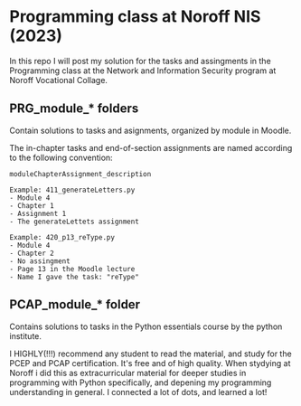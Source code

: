# Programming class at Noroff NIS (2023)
In this repo I will post my solution for the tasks and assingments in the Programming 
class at the Network and Information Security program at Noroff Vocational Collage.


## PRG_module_* folders
Contain solutions to tasks and asignments, organized by module in Moodle.

The in-chapter tasks and end-of-section assignments are named according to the following convention:
```
moduleChapterAssignment_description

Example: 411_generateLetters.py
- Module 4
- Chapter 1
- Assignment 1
- The generateLettets assignment

Example: 420_p13_reType.py
- Module 4
- Chapter 2
- No assingment
- Page 13 in the Moodle lecture
- Name I gave the task: "reType"
```


## PCAP_module_* folder
Contains solutions to tasks in the Python essentials course by the python institute.

I HIGHLY(!!!) recommend any student to read the material, and study for the PCEP and PCAP certification. It's free and of high quality. When stydying at Noroff i did this as extracurricular material for deeper studies in programming with Python specifically, and depening my programming understanding in general. I connected a lot of dots, and learned a lot!